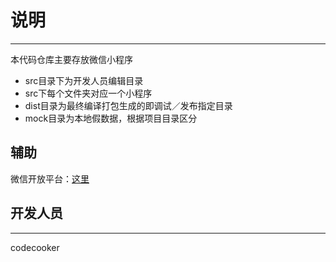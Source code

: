 # 说明
---
本代码仓库主要存放微信小程序

* src目录下为开发人员编辑目录
* src下每个文件夹对应一个小程序
* dist目录为最终编译打包生成的即调试／发布指定目录
* mock目录为本地假数据，根据项目目录区分

## 辅助
微信开放平台：[这里](https://mp.weixin.qq.com/)


## 开发人员
---
codecooker

